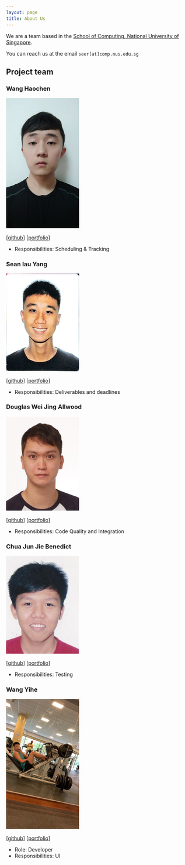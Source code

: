 ```yaml
---
layout: page
title: About Us
---
```


We are a team based in the [School of Computing, National University of Singapore](http://www.comp.nus.edu.sg).

You can reach us at the email `seer[at]comp.nus.edu.sg`

## Project team

### Wang Haochen

<img src="images/ssagit.png" width="200px">

[[github](https://github.com/ssagit)]
[[portfolio](team/ssagit.md)]

* Responsibilities: Scheduling & Tracking

### Sean Iau Yang

<img src="images/seaniy.png" width="200px">

[[github](http://github.com/seaniy)]
[[portfolio](team/seaniy.md)]

* Responsibilities: Deliverables and deadlines

### Douglas Wei Jing Allwood

<img src="images/douglaswja.png" width="200px">

[[github](http://github.com/douglaswja)] [[portfolio](team/douglaswja.md)]

* Responsibilities: Code Quality and Integration

### Chua Jun Jie Benedict

<img src="images/benedictbcjj.png" width="200px">

[[github](http://github.com/benedictbcjj)]
[[portfolio](team/benedictbcjj.md)]

* Responsibilities: Testing

### Wang Yihe

<img src="images/yihe-harry.png" width="200px">

[[github](http://github.com/yihe-harry)]
[[portfolio](team/yihe-harry.md)]

* Role: Developer
* Responsibilities: UI
